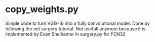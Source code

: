 # copy_weights.py
Simple code to turn VGG-16 into a fully convolutional model. Done by following the net surgery tutorial. Not usefull anymore because it is implemented by Evan Shelhamer in surgery.py for FCN32


